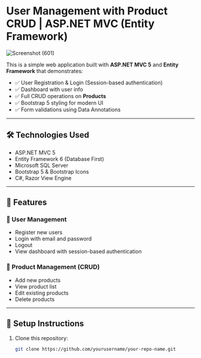 # User Management with Product CRUD | ASP.NET MVC (Entity Framework)
![Screenshot (601)](https://github.com/user-attachments/assets/dd8f1350-fc3b-4c8c-9e8c-9b96e78365cb)

This is a simple web application built with **ASP.NET MVC 5** and **Entity Framework** that demonstrates:

- ✅ User Registration & Login (Session-based authentication)
- ✅ Dashboard with user info
- ✅ Full CRUD operations on **Products**
- ✅ Bootstrap 5 styling for modern UI
- ✅ Form validations using Data Annotations

---

## 🛠️ Technologies Used

- ASP.NET MVC 5
- Entity Framework 6 (Database First)
- Microsoft SQL Server
- Bootstrap 5 & Bootstrap Icons
- C#, Razor View Engine

---

## 📂 Features

### 👤 User Management
- Register new users
- Login with email and password
- Logout
- View dashboard with session-based authentication

### 🛒 Product Management (CRUD)
- Add new products
- View product list
- Edit existing products
- Delete products

---

## 🔧 Setup Instructions

1. Clone this repository:
   ```bash
   git clone https://github.com/yourusername/your-repo-name.git
